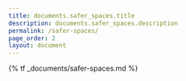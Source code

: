 ```yaml
---
title: documents.safer_spaces.title
description: documents.safer_spaces.description
permalink: /safer-spaces/
page_order: 2
layout: document
---
```

{% tf _documents/safer-spaces.md %}
